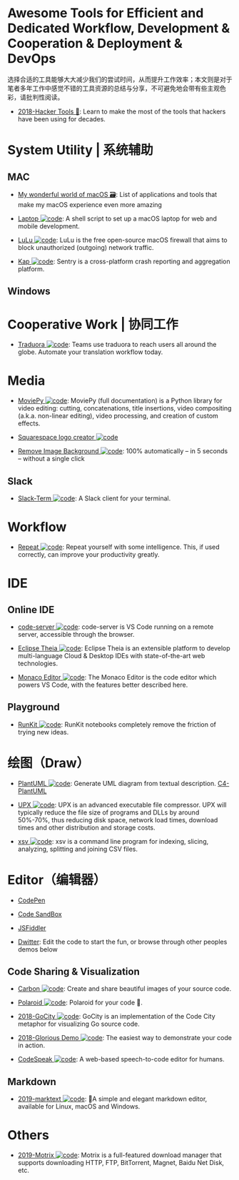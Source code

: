 # Awesome Tools for Efficient and Dedicated Workflow, Development & Cooperation & Deployment & DevOps

选择合适的工具能够大大减少我们的尝试时间，从而提升工作效率；本文则是对于笔者多年工作中感觉不错的工具资源的总结与分享，不可避免地会带有些主观色彩，请批判性阅读。

- [2018-Hacker Tools 🎥](https://hacker-tools.github.io/): Learn to make the most of the tools that hackers have been using for decades.

# System Utility | 系统辅助

## MAC

- [My wonderful world of macOS 🗃️](https://github.com/nikitavoloboev/my-mac-os): List of applications and tools that make my macOS experience even more amazing

- [Laptop ![code](https://ng-tech.icu/assets/code.svg)](https://github.com/thoughtbot/laptop): A shell script to set up a macOS laptop for web and mobile development.

- [LuLu ![code](https://ng-tech.icu/assets/code.svg)](https://github.com/objective-see/LuLu): LuLu is the free open-source macOS firewall that aims to block unauthorized (outgoing) network traffic.

- [Kap ![code](https://ng-tech.icu/assets/code.svg)](https://github.com/wulkano/kap): Sentry is a cross-platform crash reporting and aggregation platform.

## Windows

# Cooperative Work | 协同工作

- [Traduora ![code](https://ng-tech.icu/assets/code.svg)](https://traduora.com/): Teams use traduora to reach users all around the globe. Automate your translation workflow today.

# Media

- [MoviePy ![code](https://ng-tech.icu/assets/code.svg)](https://github.com/Zulko/moviepy): MoviePy (full documentation) is a Python library for video editing: cutting, concatenations, title insertions, video compositing (a.k.a. non-linear editing), video processing, and creation of custom effects.

- [Squarespace logo creator ![code](https://ng-tech.icu/assets/code.svg)](https://logo.squarespace.com/)

- [Remove Image Background ![code](https://ng-tech.icu/assets/code.svg)](https://www.remove.bg/): 100% automatically – in 5 seconds – without a single click

## Slack

- [Slack-Term ![code](https://ng-tech.icu/assets/code.svg)](https://github.com/erroneousboat/slack-term): A Slack client for your terminal.

# Workflow

- [Repeat ![code](https://ng-tech.icu/assets/code.svg)](https://github.com/repeats/Repeat): Repeat yourself with some intelligence. This, if used correctly, can improve your productivity greatly.

# IDE

## Online IDE

- [code-server ![code](https://ng-tech.icu/assets/code.svg)](https://github.com/cdr/code-server): code-server is VS Code running on a remote server, accessible through the browser.

- [Eclipse Theia ![code](https://ng-tech.icu/assets/code.svg)](https://www.theia-ide.org/): Eclipse Theia is an extensible platform to develop multi-language Cloud & Desktop IDEs with state-of-the-art web technologies.

- [Monaco Editor ![code](https://ng-tech.icu/assets/code.svg)](https://github.com/Microsoft/monaco-editor): The Monaco Editor is the code editor which powers VS Code, with the features better described here.

## Playground

- [RunKit ![code](https://ng-tech.icu/assets/code.svg)](https://runkit.com/home): RunKit notebooks completely remove the friction of trying new ideas.

# 绘图（Draw）

- [PlantUML ![code](https://ng-tech.icu/assets/code.svg)](https://github.com/plantuml/plantuml): Generate UML diagram from textual description. [C4-PlantUML](https://github.com/RicardoNiepel/C4-PlantUML)

- [UPX ![code](https://ng-tech.icu/assets/code.svg)](https://github.com/upx/upx): UPX is an advanced executable file compressor. UPX will typically reduce the file size of programs and DLLs by around 50%-70%, thus reducing disk space, network load times, download times and other distribution and storage costs.

- [xsv ![code](https://ng-tech.icu/assets/code.svg)](https://github.com/BurntSushi/xsv): xsv is a command line program for indexing, slicing, analyzing, splitting and joining CSV files.

# Editor（编辑器）

- [CodePen]()

- [Code SandBox]()

- [JSFiddler]()

- [Dwitter](https://www.dwitter.net/): Edit the code to start the fun, or browse through other peoples demos below

## Code Sharing & Visualization

- [Carbon ![code](https://ng-tech.icu/assets/code.svg)](https://github.com/dawnlabs/carbon): Create and share beautiful images of your source code.

- [Polaroid ![code](https://ng-tech.icu/assets/code.svg)](https://github.com/octref/polacode): Polaroid for your code 📸.

- [2018-GoCity ![code](https://ng-tech.icu/assets/code.svg)](https://go-city.github.io/#/github.com/gin-gonic/gin): GoCity is an implementation of the Code City metaphor for visualizing Go source code.

- [2018-Glorious Demo ![code](https://ng-tech.icu/assets/code.svg)](https://github.com/glorious-codes/glorious-demo): The easiest way to demonstrate your code in action.

- [CodeSpeak ![code](https://ng-tech.icu/assets/code.svg)](https://github.com/sethwilsonUS/codespeak): A web-based speech-to-code editor for humans.

## Markdown

- [2019-marktext ![code](https://ng-tech.icu/assets/code.svg)](https://github.com/marktext/marktext): 📝A simple and elegant markdown editor, available for Linux, macOS and Windows.

# Others

- [2019-Motrix ![code](https://ng-tech.icu/assets/code.svg)](https://github.com/agalwood/Motrix): Motrix is a full-featured download manager that supports downloading HTTP, FTP, BitTorrent, Magnet, Baidu Net Disk, etc.
